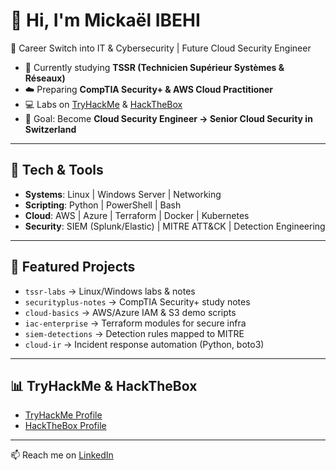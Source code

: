 # 👋 Hi, I'm Mickaël IBEHI  

🚀 Career Switch into IT & Cybersecurity | Future Cloud Security Engineer  

- 🔐 Currently studying **TSSR (Technicien Supérieur Systèmes & Réseaux)**  
- ☁️ Preparing **CompTIA Security+ & AWS Cloud Practitioner**  
- 💻 Labs on [TryHackMe](https://tryhackme.com) & [HackTheBox](https://hackthebox.com)  
- 🎯 Goal: Become **Cloud Security Engineer → Senior Cloud Security in Switzerland**  

---

## 🔧 Tech & Tools
- **Systems**: Linux | Windows Server | Networking  
- **Scripting**: Python | PowerShell | Bash  
- **Cloud**: AWS | Azure | Terraform | Docker | Kubernetes  
- **Security**: SIEM (Splunk/Elastic) | MITRE ATT&CK | Detection Engineering  

---

## 📂 Featured Projects
- `tssr-labs` → Linux/Windows labs & notes  
- `securityplus-notes` → CompTIA Security+ study notes  
- `cloud-basics` → AWS/Azure IAM & S3 demo scripts  
- `iac-enterprise` → Terraform modules for secure infra  
- `siem-detections` → Detection rules mapped to MITRE  
- `cloud-ir` → Incident response automation (Python, boto3)  

---

## 📊 TryHackMe & HackTheBox
- [TryHackMe Profile](https://tryhackme.com/p/username)  
- [HackTheBox Profile](https://app.hackthebox.com/profile/username)  

---

📫 Reach me on [LinkedIn](https://www.linkedin.com/in/joe-mike-7152b3258/)  
